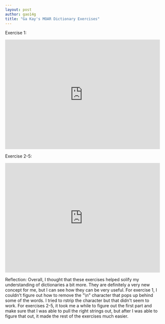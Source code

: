 ```yaml
---
layout: post
author: gao14g
title: "Ga Kay's MOAR Dictionary Exercises"
---
```


Exercise 1:
<iframe src="https://trinket.io/embed/python3/b03f0021de" width="100%" height="356" frameborder="0" marginwidth="0" marginheight="0" allowfullscreen></iframe>

Exercise 2-5:
<iframe src="https://trinket.io/embed/python3/90a26c5072" width="100%" height="356" frameborder="0" marginwidth="0" marginheight="0" allowfullscreen></iframe>

Reflection:
Overall, I thought that these exercises helped solify my understanding of dictionaries a bit more. They are definitely a very new concept for me, but I can see how they can be very useful. For exercise 1, I couldn't figure out how to remove the "\n" character that pops up behind some of the words. I tried to rstrip the character but that didn't seem to work. For exercises 2-5, it took me a while to figure out the first part and make sure that I was able to pull the right strings out, but after I was able to figure that out, it made the rest of the exercises much easier.
